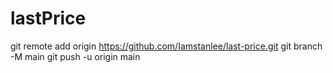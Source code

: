 # lastPrice
git remote add origin https://github.com/Iamstanlee/last-price.git
git branch -M main
git push -u origin main